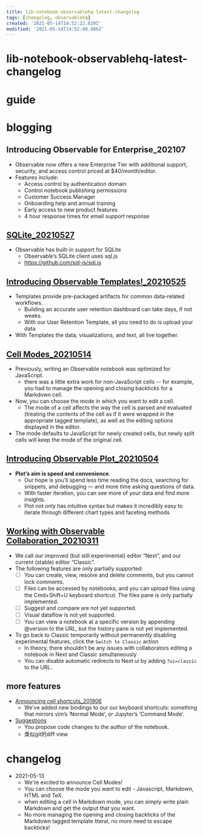 ```yaml
---
title: lib-notebook-observablehq-latest-changelog
tags: [changelog, observablehq]
created: '2021-05-14T14:52:22.020Z'
modified: '2021-05-14T14:52:48.486Z'
---
```


# lib-notebook-observablehq-latest-changelog

# guide

# blogging

## Introducing Observable for Enterprise_202107

- Observable now offers a new Enterprise Tier with additional support, security, and access control priced at $40/month/editor.
- Features include:
  - Access control by authentication domain
  - Control notebook publishing permissions
  - Customer Success Manager
  - Onboarding help and annual training
  - Early access to new product features
  - 4 hour response times for email support response

## [SQLite_20210527](https://observablehq.com/@observablehq/sqlite)

- Observable has built-in support for SQLite
  - Observable’s SQLite client uses sql.js
  - https://github.com/sql-js/sql.js

## [Introducing Observable Templates!_20210525](https://observablehq.com/@observablehq/introducing-observable-templates)

- Templates provide pre-packaged artifacts for common data-related workflows.
  - Building an accurate user retention dashboard can take days, if not weeks. 
  - With our User Retention Template, all you need to do is upload your data
- With Templates the data, visualizations, and text, all live together. 

## [Cell Modes_20210514](https://observablehq.com/@observablehq/cell-modes)

- Previously, writing an Observable notebook was optimized for JavaScript. 
  - there was a little extra work for non-JavaScript cells -- for example, you had to manage the opening and closing backticks for a Markdown cell.
- Now, you can choose the mode in which you want to edit a cell. 
  - The mode of a cell affects the way the cell is parsed and evaluated (treating the contents of the cell as if it were wrapped in the appropriate tagged template), as well as the editing options displayed in the editor.
- The mode defaults to JavaScript for newly created cells, but newly split cells will keep the mode of the original cell.

## [Introducing Observable Plot_20210504](https://observablehq.com/@observablehq/introducing-observable-plot)

- **Plot’s aim is speed and convenience**. 
  - Our hope is you’ll spend less time reading the docs, searching for snippets, and debugging — and more time asking questions of data.
  - With faster iteration, you can see more of your data and find more insights.
  - Plot not only has intuitive syntax but makes it incredibly easy to iterate through different chart types and faceting methods

## [Working with Observable Collaboration_20210311](https://observablehq.com/@observablehq/working-with-observable-collaboration)

- We call our improved (but still experimental) editor “Next”, and our current (stable) editor “Classic”. 
- The following features are only partially supported:
  - [ ] You can create, view, resolve and delete comments, but you cannot lock comments.
  - [ ] Files can be accessed by notebooks, and you can upload files using the Cmd+Shift+U keyboard shortcut. The files pane is only partially implemented.
  - [ ] Suggest and compare are not yet supported.
  - [ ] Visual dataflow is not yet supported.
  - [ ] You can view a notebook at a specific version by appending @version to the URL, but the history pane is not yet implemented.

- To go back to Classic temporarily without permanently disabling experimental features, click the `Switch to Classic` action
  - In theory, there shouldn’t be any issues with collaborators editing a notebook in Next and Classic simultaneously
  - You can disable automatic redirects to Next ui by adding `?ui=classic` to the URL.

## more features

- [Announcing cell shortcuts_201906](https://observablehq.com/@observablehq/cell-shortcuts)
  - We’ve added new bindings to our our keyboard shortcuts: something that mirrors vim’s ‘Normal Mode’, or Jupyter’s ‘Command Mode’.
- [Suggestions](https://observablehq.com/@observablehq/suggestions-and-comments)
  - You propose code changes to the author of the notebook.
  - 类似git的diff view
# changelog
- 2021-05-13
  - We're excited to announce Cell Modes!
  - You can choose the mode you want to edit - Javascript, Markdown, HTML and TeX.
  - when editing a cell in Markdown mode, you can simply write plain Markdown and get the output that you want. 
  - No more managing the opening and closing backticks of the Markdown tagged template literal, no more need to escape backticks!
